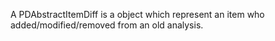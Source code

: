 A PDAbstractItemDiff is a object which represent an item who added/modified/removed from an old analysis.
